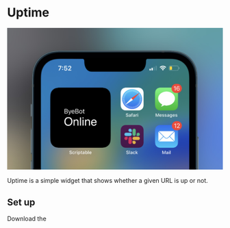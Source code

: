 # Uptime

![Demo of Uptime](uptime_demo.png)



Uptime is a simple widget that shows whether a given URL is up or not.

## Set up

Download the
